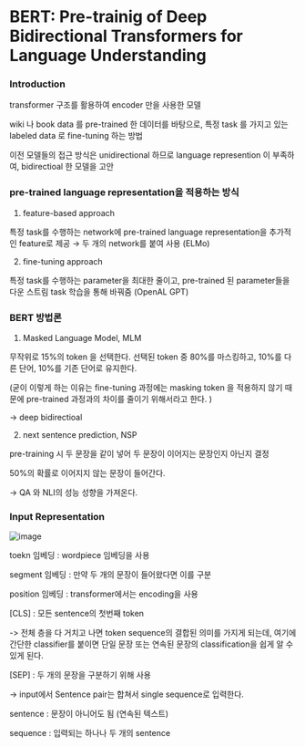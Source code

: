 # BERT: Pre-trainig of Deep Bidirectional Transformers for Language Understanding

### Introduction



transformer 구조를 활용하여 encoder 만을 사용한 모델



wiki 나 book data 를 pre-trained 한 데이터를 바탕으로, 특정 task 를 가지고 있는 labeled  data 로 fine-tuning 하는 방법



이전 모델들의 접근 방식은 unidirectional 하므로 language represention 이 부족하여, bidirectioal 한 모델을 고안



### pre-trained language representation을 적용하는 방식



1. feature-based approach



특정 task를 수행하는 network에 pre-trained language representation을 추가적인 feature로 제공 → 두 개의 network를 붙여 사용 (ELMo)



2. fine-tuning approach




특정 task를 수행하는 parameter을 최대한 줄이고, pre-trained 된 parameter들을 다운 스트림 task 학습을 통해 바꿔줌 (OpenAL GPT)



### BERT 방법론



1. Masked Language Model, MLM



무작위로 15%의 token 을 선택한다. 선택된 token 중 80%를 마스킹하고, 10%를 다른 단어, 10%를 기존 단어로 유지한다. 



(굳이 이렇게 하는 이유는 fine-tuning 과정에는 masking token 을 적용하지 않기 때문에 pre-trained 과정과의 차이를 줄이기 위해서라고 한다. )



-> deep bidirectioal



2. next sentence prediction, NSP



pre-training 시 두 문장을 같이 넣어 두 문장이 이어지는 문장인지 아닌지 결정



50%의 확률로 이어지지 않는 문장이 들어간다.




-> QA 와 NLI의 성능 성향을 가져온다.



### Input Representation



![image](https://user-images.githubusercontent.com/89879599/169760121-3b17e80a-e1b7-4e35-b956-cb263cf4a392.png)



toekn 임베딩 : wordpiece 임베딩을 사용



segment 임베딩 : 만약 두 개의 문장이 들어왔다면 이를 구분



position 임베딩 : transformer에서는 encoding을 사용



[CLS] : 모든 sentence의 첫번째 token



-> 전체 층을 다 거치고 나면 token sequence의 결합된 의미를 가지게 되는데, 여기에 간단한 classifier를 붙이면 단일 문장 또는 연속된 문장의 classification을 쉽게 알 수 있게 된다. 



[SEP] : 두 개의 문장을 구분하기 위해 사용





-> input에서 Sentence pair는 합쳐서 single sequence로 입력한다. 



sentence : 문장이 아니어도 됨 (연속된 텍스트)



sequence :  입력되는 하나나 두 개의 sentence



